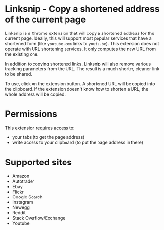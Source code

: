 # Linksnip - Copy a shortened address of the current page

Linksnip is a Chrome extension that will copy a shortened address for
the current page.  Ideally, this will support most popular services
that have a shortened form (like `youtube.com` links to
`youtu.be`). This extension does not operate with URL shortening
services.  It only computes the new URL from the existing one.

In addition to copying shortened links, Linksnip will also remove
various tracking parameters from the URL.  The result is a much
shorter, cleaner link to be shared.

To use, click on the extension button.  A shortened URL will be copied
into the clipboard.  If the extension doesn't know how to shorten a
URL, the whole address will be copied.

# Permissions

This extension requires access to:

- your tabs (to get the page address)
- write access to your clipboard (to put the page address in there)

# Supported sites

- Amazon
- Autotrader
- Ebay
- Flickr
- Google Search
- Instagram
- Newegg
- Reddit
- Stack Overflow/Exchange
- Youtube

